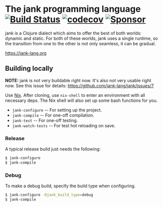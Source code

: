 # The jank programming language [![Build Status](https://app.travis-ci.com/jank-lang/jank.svg?branch=main)](https://travis-ci.com/github/jank-lang/jank) [![codecov](https://codecov.io/gh/jank-lang/jank/branch/main/graph/badge.svg)](https://codecov.io/gh/jank-lang/jank) [![Sponsor](https://img.shields.io/static/v1?label=Sponsor&message=%E2%9D%A4&logo=GitHub&link=https://github.com/sponsors/jeaye&color=red)](https://github.com/sponsors/jeaye)

jank is a Clojure dialect which aims to offer the best of both worlds: dynamic
and static. For both of these worlds, jank uses a single runtime, so the
transition from one to the other is not only seamless, it can be gradual.

https://jank-lang.org

## Building locally
**NOTE:** jank is not very buildable right now. It's also not very usable right
now. See this issue for details: https://github.com/jank-lang/jank/issues/7

Use [Nix](https://nixos.org/manual/nix/stable/). After cloning, use `nix-shell`
to enter an environment with all necessary deps. The Nix shell will also set up
some bash functions for you.

* `jank-configure` -- For setting up the project.
* `jank-compile` -- For one-off compilation.
* `jank-test` -- For one-off testing.
* `jank-watch-tests` -- For test hot reloading on save.

### Release
A typical release build just needs the following:

```bash
$ jank-configure
$ jank-compile
```

### Debug
To make a debug build, specify the build type when configuring.

```bash
$ jank-configure -Djank_build_type=debug
$ jank-compile
```
